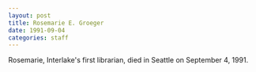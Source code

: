 ```yaml
---
layout: post
title: Rosemarie E. Groeger
date: 1991-09-04
categories: staff
---
```

Rosemarie, Interlake's first librarian, died in Seattle on September 4, 1991.

